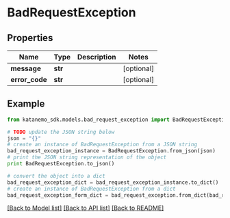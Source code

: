 # BadRequestException


## Properties
Name | Type | Description | Notes
------------ | ------------- | ------------- | -------------
**message** | **str** |  | [optional] 
**error_code** | **str** |  | [optional] 

## Example

```python
from katanemo_sdk.models.bad_request_exception import BadRequestException

# TODO update the JSON string below
json = "{}"
# create an instance of BadRequestException from a JSON string
bad_request_exception_instance = BadRequestException.from_json(json)
# print the JSON string representation of the object
print BadRequestException.to_json()

# convert the object into a dict
bad_request_exception_dict = bad_request_exception_instance.to_dict()
# create an instance of BadRequestException from a dict
bad_request_exception_form_dict = bad_request_exception.from_dict(bad_request_exception_dict)
```
[[Back to Model list]](../README.md#documentation-for-models) [[Back to API list]](../README.md#documentation-for-api-endpoints) [[Back to README]](../README.md)


